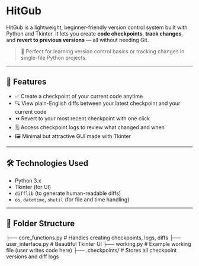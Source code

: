 # HitGub
HitGub is a lightweight, beginner-friendly version control system built with Python and Tkinter. It lets you create **code checkpoints**, **track changes**, and **revert to previous versions** — all without needing Git.

> 🚀 Perfect for learning version control basics or tracking changes in single-file Python projects.

---

## 📸 Features

- ✅ Create a checkpoint of your current code anytime
- 🔍 View plain-English diffs between your latest checkpoint and your current code
- ⏪ Revert to your most recent checkpoint with one click
- 🗒️ Access checkpoint logs to review what changed and when
- 🖼️ Minimal but attractive GUI made with Tkinter

---

## 🛠️ Technologies Used

- Python 3.x
- Tkinter (for UI)
- `difflib` (to generate human-readable diffs)
- `os`, `datetime`, `shutil` (for file and time handling)

---

## 🧩 Folder Structure

├── core_functions.py  # Handles creating checkpoints, logs, diffs
├── user_interface.py  # Beautiful Tkinter UI
├── working.py  # Example working file (user writes code here)
├── .checkpoints/  # Stores all checkpoint versions and diff logs

